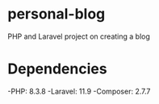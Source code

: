 # personal-blog
PHP and Laravel project on creating a blog

# Dependencies
-PHP: 8.3.8
-Laravel: 11.9
-Composer: 2.7.7 
